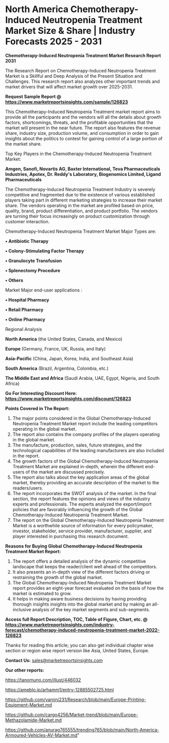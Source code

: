 # North America Chemotherapy-Induced Neutropenia Treatment Market Size & Share | Industry Forecasts 2025 - 2031

<strong>Chemotherapy-Induced Neutropenia Treatment Market Research Report 2031</strong>

The Research Report on Chemotherapy-Induced Neutropenia Treatment Market is a Skillful and Deep Analysis of the Present Situation and Challenges. This research report also analyzes other important trends and market drivers that will affect market growth over 2025-2031.

<strong>Request Sample Report @ <a href=https://www.marketreportsinsights.com/sample/126823>https://www.marketreportsinsights.com/sample/126823</a></strong>

This Chemotherapy-Induced Neutropenia Treatment market report aims to provide all the participants and the vendors will all the details about growth factors, shortcomings, threats, and the profitable opportunities that the market will present in the near future. The report also features the revenue share, industry size, production volume, and consumption in order to gain insights about the politics to contest for gaining control of a large portion of the market share.

Top Key Players in the Chemotherapy-Induced Neutropenia Treatment Market:

<strong>Amgen, Sanofi, Novartis AG, Baxter International, Teva Pharmaceuticals Industries, Apotex, Dr. Reddy's Laboratory, Biogenomics Limited, Ligand Pharmaceuticals</strong>

The Chemotherapy-Induced Neutropenia Treatment Industry is severely competitive and fragmented due to the existence of various established players taking part in different marketing strategies to increase their market share. The vendors operating in the market are profiled based on price, quality, brand, product differentiation, and product portfolio. The vendors are turning their focus increasingly on product customization through customer interaction.

Chemotherapy-Induced Neutropenia Treatment Market Major Types are:

<strong>• Antibiotic Therapy

• Colony-Stimulating Factor Therapy

• Granulocyte Transfusion

• Splenectomy Procedure

• Others</strong>

Market Major end-user applications :

<strong>• Hospital Pharmacy

• Retail Pharmacy

• Online Pharmacy</strong>

Regional Analysis

</u><strong><b>North America</b></strong> (the United States, Canada, and Mexico)

<strong><b>Europe </b></strong>(Germany, France, UK, Russia, and Italy)

<strong><b>Asia-Pacific</b></strong> (China, Japan, Korea, India, and Southeast Asia)

<strong><b>South America</b></strong> (Brazil, Argentina, Colombia, etc.)

<strong><b>The Middle East and Africa</b></strong> (Saudi Arabia, UAE, Egypt, Nigeria, and South Africa)

<strong>Go For Interesting Discount Here: <a href=https://www.marketreportsinsights.com/discount/126823>https://www.marketreportsinsights.com/discount/126823</a></strong>

<strong>Points Covered in The Report:</strong>
<ol>
  <li>The major points considered in the Global Chemotherapy-Induced Neutropenia Treatment Market report include the leading competitors operating in the global market.</li>
  <li>The report also contains the company profiles of the players operating in the global market.</li>
  <li>The manufacture, production, sales, future strategies, and the technological capabilities of the leading manufacturers are also included in the report.</li>
  <li>The growth factors of the Global Chemotherapy-Induced Neutropenia Treatment Market are explained in-depth, wherein the different end-users of the market are discussed precisely.</li>
  <li>The report also talks about the key application areas of the global market, thereby providing an accurate description of the market to the readers/users.</li>
  <li>The report incorporates the SWOT analysis of the market. In the final section, the report features the opinions and views of the industry experts and professionals. The experts analyzed the export/import policies that are favorably influencing the growth of the Global Chemotherapy-Induced Neutropenia Treatment Market.</li>
  <li>The report on the Global Chemotherapy-Induced Neutropenia Treatment Market is a worthwhile source of information for every policymaker, investor, stakeholder, service provider, manufacturer, supplier, and player interested in purchasing this research document.</li>
</ol>
<strong>Reasons for Buying Global Chemotherapy-Induced Neutropenia Treatment Market Report:</strong>

<ol>
  <li>The report offers a detailed analysis of the dynamic competitive landscape that keeps the reader/client well ahead of the competitors.</li>
  <li>It also presents an in-depth view of the different factors driving or restraining the growth of the global market.</li>
  <li>The Global Chemotherapy-Induced Neutropenia Treatment Market report provides an eight-year forecast evaluated on the basis of how the market is estimated to grow.</li>
  <li>It helps in making aware business decisions by having providing thorough insights insights into the global market and by making an all-inclusive analysis of the key market segments and sub-segments.</li>
</ol>
<strong>Access full Report Description, TOC, Table of Figure, Chart, etc. @ <a href=https://www.marketreportsinsights.com/industry-forecast/chemotherapy-induced-neutropenia-treatment-market-2022-126823>https://www.marketreportsinsights.com/industry-forecast/chemotherapy-induced-neutropenia-treatment-market-2022-126823</a></strong>


Thanks for reading this article; you can also get individual chapter wise section or region wise report version like Asia, United States, Europe.

<strong>Contact Us:</strong>
sales@marketreportsinsights.com

<strong>Our other reports:</strong>

<a href=https://tanomuno.com/illust/446032>https://tanomuno.com/illust/446032</a>

<a href=https://ameblo.jp/arhamm1/entry-12885502725.html>https://ameblo.jp/arhamm1/entry-12885502725.html</a>

<a href=https://github.com/yamini231/Research/blob/main/Europe-Printing-Equipment-Market.md>https://github.com/yamini231/Research/blob/main/Europe-Printing-Equipment-Market.md</a>

<a href=https://github.com/cargo4256/Market-trend/blob/main/Europe-Methazolamide-Market.md>https://github.com/cargo4256/Market-trend/blob/main/Europe-Methazolamide-Market.md</a>

<a href=https://github.com/anurag765555/trending765/blob/main/North-America-Armoured-Vehicles-AV-Market.md>https://github.com/anurag765555/trending765/blob/main/North-America-Armoured-Vehicles-AV-Market.md</a>"
